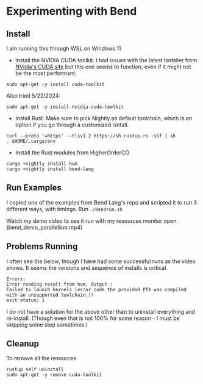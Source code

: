 # Experimenting with Bend

## Install

I am running this through WSL on Windows 11 
 - Install the NVIDIA CUDA toolkit. I had issues with the latest isntaller from [NVidia's CUDA site](https://developer.nvidia.com/cuda-downloads?target_os=Linux&target_arch=x86_64&Distribution=WSL-Ubuntu&target_version=2.0&target_type=deb_local) but this one seems to function, even if it might not be the most performant.
```
sudo apt-get -y install cuda-toolkit
```
Also tried 5/22/2024:
```
sudo apt-get -y install nvidia-cuda-toolkit
```

 - Install Rust. Make sure to pick Nightly as default toolchain, which is an option if you go through a customized isntall.

```
curl --proto '=https' --tlsv1.2 https://sh.rustup.rs -sSf | sh
. $HOME/.cargo/env
```

 - Install the Rust modules from HigherOrderCO
```
cargo +nightly install hvm
cargo +nightly install bend-lang
```

## Run Examples

I copied one of the examples from Bend Lang's repo and scripted it to run 3 different ways, with timings.
Run `./bendrun.sh`

Watch my demo video to see it run with my resources monitor open. (bend_demo_parallelism.mp4)

## Problems Running

I often see the below, though I have had some successful runs as the video shows. It seems the versions and sequence of installs is critical.

```
Errors:
Error reading result from hvm. Output :
Failed to launch kernels (error code the provided PTX was compiled with an unsupported toolchain.)!
exit status: 1
```

I do not have a solution for the above other than to uninstall everything and re-install. (Though even that is not 100% for some reason - I must be skipping some step sometimes.)

## Cleanup

To remove all the resources
```
rustup self uninstall
sudo apt-get -y remove cuda-toolkit
```
